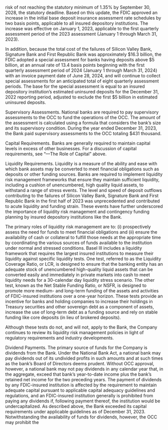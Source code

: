 risk of not reaching the statutory minimum of $1 . 3 5 \%$ by September 30, 2028, the statutory deadline. Based on this update, the FDIC approved an increase in the initial base deposit insurance assessment rate schedules by two basis points, applicable to all insured depository institutions. The increase was effective on January 1, 2023, applicable to the first quarterly assessment period of the 2023 assessment (January 1 through March 31, 2023).

In addition, because the total cost of the failures of Silicon Valley Bank, Signature Bank and First Republic Bank was approximately $\$ 16.3$ billion, the FDIC adopted a special assessment for banks having deposits above $\$ 5$ billion, at an annual rate of 13.4 basis points beginning with the first quarterly assessment period of 2024 (January 1 through March 31, 2024) with an invoice payment date of June 28, 2024, and will continue to collect special assessments for an anticipated total of eight quarterly assessment periods. The base for the special assessment is equal to an insured depository institution’s estimated uninsured deposits for the December 31, 2022 reporting period, adjusted to exclude the first $\$ 5$ billion in estimated uninsured deposits.

Supervisory Assessments. National banks are required to pay supervisory assessments to the OCC to fund the operations of the OCC. The amount of the assessment is calculated using a formula that considers the bank’s size and its supervisory condition. During the year ended December 31, 2023, the Bank paid supervisory assessments to the OCC totaling $\$ 431$ thousand.

Capital Requirements. Banks are generally required to maintain capital levels in excess of other businesses. For a discussion of capital requirements, see “—The Role of Capital” above.

Liquidity Requirements. Liquidity is a measure of the ability and ease with which bank assets may be converted to meet financial obligations such as deposits or other funding sources. Banks are required to implement liquidity risk management frameworks that ensure they maintain sufficient liquidity, including a cushion of unencumbered, high quality liquid assets, to withstand a range of stress events. The level and speed of deposit outflows contributing to the failures of Silicon Valley Bank, Signature Bank and First Republic Bank in the first half of 2023 was unprecedented and contributed to acute liquidity and funding strain. These events have further underscored the importance of liquidity risk management and contingency funding planning by insured depository institutions like the Bank.

The primary roles of liquidity risk management are to: (i) prospectively assess the need for funds to meet financial obligations and (ii) ensure the availability of cash or collateral to fulfill those needs at the appropriate time by coordinating the various sources of funds available to the institution under normal and stressed conditions. Basel III includes a liquidity framework that requires the largest insured institutions to measure their liquidity against specific liquidity tests. One test, referred to as the Liquidity Coverage Ratio, or LCR, is designed to ensure that the banking entity has an adequate stock of unencumbered high-quality liquid assets that can be converted easily and immediately in private markets into cash to meet liquidity needs for a 30-calendar day liquidity stress scenario. The other test, known as the Net Stable Funding Ratio, or NSFR, is designed to promote more medium- and long-term funding of the assets and activities of FDIC-insured institutions over a one-year horizon. These tests provide an incentive for banks and holding companies to increase their holdings in Treasury securities and other sovereign debt as a component of assets, increase the use of long-term debt as a funding source and rely on stable funding like core deposits (in lieu of brokered deposits).

Although these tests do not, and will not, apply to the Bank, the Company continues to review its liquidity risk management policies in light of regulatory requirements and industry developments.

Dividend Payments. The primary source of funds for the Company is dividends from the Bank. Under the National Bank Act, a national bank may pay dividends out of its undivided profits in such amounts and at such times as the bank’s Board of Directors deems prudent. Without OCC approval, however, a national bank may not pay dividends in any calendar year that, in the aggregate, exceed that bank’s year-to-date income plus the bank’s retained net income for the two preceding years. The payment of dividends by any FDIC-insured institution is affected by the requirement to maintain adequate capital pursuant to applicable capital adequacy guidelines and regulations, and an FDIC-insured institution generally is prohibited from paying any dividends if, following payment thereof, the institution would be undercapitalized. As described above, the Bank exceeded its capital requirements under applicable guidelines as of December 31, 2023. Notwithstanding the availability of funds for dividends, however, the OCC may prohibit the